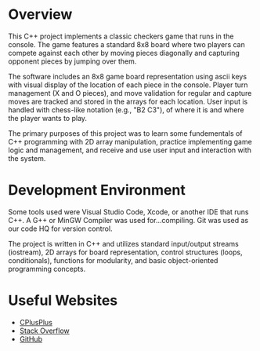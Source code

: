 # Overview

This C++ project implements a classic checkers game that runs in the console. The game features a standard 8x8 board where two players can compete against each other by moving pieces diagonally and capturing opponent pieces by jumping over them.

The software includes an 8x8 game board representation using ascii keys with visual display of the location of each piece in the console.
Player turn management (X and O pieces), and move validation for regular and capture moves are tracked and stored in the arrays for each location. User input is handled with chess-like notation (e.g., "B2 C3"), of where it is and where the player wants to play.

The primary purposes of this project was to learn some fundementals of C++ programming with 2D array manipulation, practice implementing game logic and management, and receive and use user input and  interaction with the system.

# Development Environment

Some tools used were Visual Studio Code, Xcode, or another IDE that runs C++. A G++ or MinGW Compiler was used for...compiling. 
Git was used as our code HQ for version control.

The project is written in C++ and utilizes standard input/output streams (iostream), 2D arrays for board representation, control structures (loops, conditionals), functions for modularity, and basic object-oriented programming concepts.

# Useful Websites

* [CPlusPlus](http://CPlusPlus.com)
* [Stack Overflow](https://stackoverflow.com)
* [GitHub](https://github.com)
